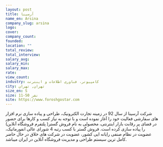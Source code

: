 ```yaml
---
layout: post
title: آرسینا
name_en: Arsina
company_slug: arsina
logo: 
cover: 
company_count:
founded:
location: ""
total_review: 
total_interview: 
salary_avg: 
salary_min: 
salary_max: 
rate: 
view_count: 
industry: کامپیوتر، فناوری اطلاعات و اینترنت
city: تهران, تهران
size_en: S
size: 11-50 نفر
site: https://www.foroshgostar.com
---
```


شرکت آرسینا از سال 92 در زمینه تجارت الکترونیک، طراحی و پیاده سازی نرم افزار های سفارشی فعالیت خود را آغاز نموده است و با توجه به نیاز کسب و کارها برای حضور در فضای پر رقابت بازار اینترنتی، محصولی به نام فروش گستر( پلتفرم فروشگاه آنلاین) را پیاده سازی کرده است. فروش گستر با کسب رتبه 4 شورای عالی انفورماتیک، عضویت در نظام صنفی رایانه ایی کشور، عضویت در شرکت های خلاق در حال حاضر کامل ترین سیستم طراحی و مدیریت فروشگاه آنلاین در ایران میباشد.